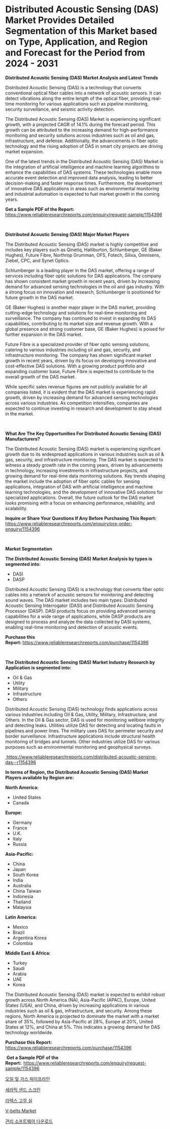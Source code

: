 <p><h1>Distributed Acoustic Sensing (DAS) Market Provides Detailed Segmentation of this Market based on Type, Application, and Region and Forecast for the Period from 2024 - 2031</h1></p><p><strong>Distributed Acoustic Sensing (DAS) Market Analysis and Latest Trends</strong></p>
<p><p>Distributed Acoustic Sensing (DAS) is a technology that converts conventional optical fiber cables into a network of acoustic sensors. It can detect vibrations along the entire length of the optical fiber, providing real-time monitoring for various applications such as pipeline monitoring, security surveillance, and seismic activity detection. </p><p>The Distributed Acoustic Sensing (DAS) Market is experiencing significant growth, with a projected CAGR of 14.1% during the forecast period. This growth can be attributed to the increasing demand for high-performance monitoring and security solutions across industries such as oil and gas, infrastructure, and defense. Additionally, the advancements in fiber optic technology and the rising adoption of DAS in smart city projects are driving market expansion.</p><p>One of the latest trends in the Distributed Acoustic Sensing (DAS) Market is the integration of artificial intelligence and machine learning algorithms to enhance the capabilities of DAS systems. These technologies enable more accurate event detection and improved data analysis, leading to better decision-making and faster response times. Furthermore, the development of innovative DAS applications in areas such as environmental monitoring and industrial automation is expected to fuel market growth in the coming years.</p></p>
<p><strong>Get a Sample PDF of the Report:&nbsp;</strong> <a href="https://www.reliableresearchreports.com/enquiry/request-sample/1154396">https://www.reliableresearchreports.com/enquiry/request-sample/1154396</a></p>
<p>&nbsp;</p>
<p><strong>Distributed Acoustic Sensing (DAS) Major Market Players</strong></p>
<p><p>The Distributed Acoustic Sensing (DAS) market is highly competitive and includes key players such as Qinetiq, Halliburton, Schlumberger, GE (Baker Hughes), Future Fibre, Northrop Grumman, OFS, Fotech, Silixa, Omnisens, Ziebel, CPC, and Synet Optics.</p><p>Schlumberger is a leading player in the DAS market, offering a range of services including fiber optic solutions for DAS applications. The company has shown consistent market growth in recent years, driven by increasing demand for advanced sensing technologies in the oil and gas industry. With a strong focus on innovation and research, Schlumberger is positioned for future growth in the DAS market.</p><p>GE (Baker Hughes) is another major player in the DAS market, providing cutting-edge technology and solutions for real-time monitoring and surveillance. The company has continued to invest in expanding its DAS capabilities, contributing to its market size and revenue growth. With a global presence and strong customer base, GE (Baker Hughes) is poised for further expansion in the DAS market.</p><p>Future Fibre is a specialized provider of fiber optic sensing solutions, catering to various industries including oil and gas, security, and infrastructure monitoring. The company has shown significant market growth in recent years, driven by its focus on developing innovative and cost-effective DAS solutions. With a growing product portfolio and expanding customer base, Future Fibre is expected to contribute to the overall growth of the DAS market.</p><p>While specific sales revenue figures are not publicly available for all companies listed, it is evident that the DAS market is experiencing rapid growth, driven by increasing demand for advanced sensing technologies across various industries. As competition intensifies, companies are expected to continue investing in research and development to stay ahead in the market.</p></p>
<p>&nbsp;</p>
<p><strong>What Are The Key Opportunities For Distributed Acoustic Sensing (DAS) Manufacturers?</strong></p>
<p><p>The Distributed Acoustic Sensing (DAS) market is experiencing significant growth due to its widespread applications in various industries such as oil & gas, security, and infrastructure monitoring. The DAS market is expected to witness a steady growth rate in the coming years, driven by advancements in technology, increasing investments in infrastructure projects, and growing demand for real-time data monitoring solutions. Key trends shaping the market include the adoption of fiber optic cables for sensing applications, integration of DAS with artificial intelligence and machine learning technologies, and the development of innovative DAS solutions for specialized applications. Overall, the future outlook for the DAS market looks promising with a focus on enhancing performance, reliability, and scalability.</p></p>
<p><strong>Inquire or Share Your Questions If Any Before Purchasing This Report:</strong> <a href="https://www.reliableresearchreports.com/enquiry/pre-order-enquiry/1154396">https://www.reliableresearchreports.com/enquiry/pre-order-enquiry/1154396</a></p>
<p>&nbsp;</p>
<p><strong>Market Segmentation</strong></p>
<p><strong>The Distributed Acoustic Sensing (DAS) Market Analysis by types is segmented into:</strong></p>
<p><ul><li>DASI</li><li>DASP</li></ul></p>
<p><p>Distributed Acoustic Sensing (DAS) is a technology that converts fiber optic cables into a network of acoustic sensors for monitoring and detecting sound waves. The DAS market includes two main types: Distributed Acoustic Sensing Interrogator (DASI) and Distributed Acoustic Sensing Processor (DASP). DASI products focus on providing advanced sensing capabilities for a wide range of applications, while DASP products are designed to process and analyze the data collected by DASI systems, enabling real-time monitoring and detection of acoustic events.</p></p>
<p><strong>Purchase this Report:&nbsp;</strong><a href="https://www.reliableresearchreports.com/purchase/1154396">https://www.reliableresearchreports.com/purchase/1154396</a></p>
<p>&nbsp;</p>
<p><strong>The Distributed Acoustic Sensing (DAS) Market Industry Research by Application is segmented into:</strong></p>
<p><ul><li>Oil & Gas</li><li>Utility</li><li>Military</li><li>Infrastructure</li><li>Others</li></ul></p>
<p><p>Distributed Acoustic Sensing (DAS) technology finds applications across various industries including Oil & Gas, Utility, Military, Infrastructure, and Others. In the Oil & Gas sector, DAS is used for monitoring wellbore integrity and detecting leaks. Utilities utilize DAS for detecting and locating faults in pipelines and power lines. The military uses DAS for perimeter security and border surveillance. Infrastructure applications include structural health monitoring of bridges and tunnels. Other industries utilize DAS for various purposes such as environmental monitoring and geophysical surveys.</p></p>
<p><a href="https://www.reliableresearchreports.com/distributed-acoustic-sensing-das--r1154396">&nbsp;https://www.reliableresearchreports.com/distributed-acoustic-sensing-das--r1154396</a></p>
<p><strong>In terms of Region, the Distributed Acoustic Sensing (DAS) Market Players available by Region are:</strong></p>
<p>
    <p> <strong> North America: </strong>
        <ul>
            <li>United States</li>
            <li>Canada</li>
        </ul>
        </p> 
    <p> <strong> Europe: </strong>
        <ul>
            <li>Germany</li>
            <li>France</li>
            <li>U.K.</li>
            <li>Italy</li>
            <li>Russia</li>
        </ul>
        </p> 
    <p> <strong> Asia-Pacific: </strong>
        <ul>
            <li>China</li>
            <li>Japan</li>
            <li>South Korea</li>
            <li>India</li>
            <li>Australia</li>
            <li>China Taiwan</li>
            <li>Indonesia</li>
            <li>Thailand</li>
            <li>Malaysia</li>
        </ul>
        </p> 
    <p> <strong> Latin America: </strong>
        <ul>
            <li>Mexico</li>
            <li>Brazil</li>
            <li>Argentina Korea</li>
            <li>Colombia</li>
        </ul>
        </p> 
    <p> <strong> Middle East & Africa: </strong>
        <ul>
            <li>Turkey</li>
            <li>Saudi</li>
            <li>Arabia</li>
            <li>UAE</li>
            <li>Korea</li>
        </ul>
    </p>
    </p>
<p><p>The Distributed Acoustic Sensing (DAS) market is expected to exhibit robust growth across North America (NA), Asia-Pacific (APAC), Europe, United States (USA), and China, driven by increasing applications in various industries such as oil & gas, infrastructure, and security. Among these regions, North America is projected to dominate the market with a market share of 35%, followed by Asia-Pacific at 28%, Europe at 20%, United States at 12%, and China at 5%. This indicates a growing demand for DAS technology worldwide.</p></p>
<p><strong>Purchase this Report: </strong><a href="https://www.reliableresearchreports.com/purchase/1154396">https://www.reliableresearchreports.com/purchase/1154396</a></p>
<p>&nbsp;<strong>Get a Sample PDF of the Report:&nbsp;&nbsp;</strong><a href="https://www.reliableresearchreports.com/enquiry/request-sample/1154396">https://www.reliableresearchreports.com/enquiry/request-sample/1154396</a></p>
<p><strong></strong></p>
<p><p><a href="https://github.com/crfsywufhm81415/Market-Research-Report-List-2/blob/main/150956142117.md">오일 및 가스 파이프라인</a></p><p><a href="https://medium.com/@hermanokutneva7878567/%EC%84%B8%EB%9D%BC%EB%AF%B9-%EB%AA%A8%EB%9E%98-%EC%8A%A4%ED%81%AC%EB%A6%B0-%EC%8B%9C%EC%9E%A5-%EC%A2%85%EB%A5%98-%EC%9D%91%EC%9A%A9-%EB%B0%8F-%EC%A7%80%EB%A6%AC%EC%97%90-%EB%8C%80%ED%95%9C-%EC%A0%84%EC%B2%B4%EC%A0%81%EC%9D%B8-%ED%8F%89%EA%B0%80-64b2557b5a66">세라믹 샌드 스크린</a></p><p><a href="https://medium.com/@treyhettinger2023/%EB%9D%BC%ED%85%8D%EC%8A%A4-%EA%B3%A0%EB%AC%B4-%EC%8B%A4-%EC%8B%9C%EC%9E%A5-%EB%B6%84%EC%84%9D-%EA%B8%80%EB%A1%9C%EB%B2%8C-%EC%82%B0%EC%97%85-%EC%A0%84%EB%A7%9D-%EB%B0%8F-%EC%98%88%EC%B8%A1-2024%EB%85%84%EB%B6%80%ED%84%B0-2031%EB%85%84%EA%B9%8C%EC%A7%80-afe37cda74b5">라텍스 고무 실</a></p><p><a href="https://github.com/Sinjinluong3e0awx2m195k76/Market-Research-Report-List-2/blob/main/v-belts-market.md">V-belts Market</a></p><p><a href="https://github.com/vs10l4sfg5c/Market-Research-Report-List-2/blob/main/398934742118.md">관리 소프트웨어 다운로드</a></p></p>